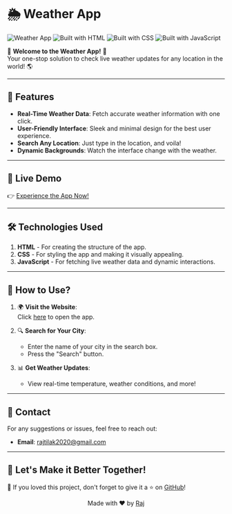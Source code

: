 # 🌦️ Weather App

![Weather App](https://img.shields.io/badge/Weather-Forecast-blue?style=for-the-badge&logo=cloud&logoColor=white)
![Built with HTML](https://img.shields.io/badge/HTML-orange?style=button-square)
![Built with CSS](https://img.shields.io/badge/CSS-blue?style=button-square)
![Built with JavaScript](https://img.shields.io/badge/JavaScript-yellow?style=button-square)

🌟 **Welcome to the Weather App!** 🌟  
Your one-stop solution to check live weather updates for any location in the world! 🌎  

---

## 🎯 **Features**
- **Real-Time Weather Data**: Fetch accurate weather information with one click.  
- **User-Friendly Interface**: Sleek and minimal design for the best user experience.  
- **Search Any Location**: Just type in the location, and voila!  
- **Dynamic Backgrounds**: Watch the interface change with the weather.  

---

## 🚀 **Live Demo**  
👉 [Experience the App Now!](https://rajtilak-2020.github.io/Weather-App/)  

---

## 🛠️ **Technologies Used**
1. **HTML** - For creating the structure of the app.  
2. **CSS** - For styling the app and making it visually appealing.  
3. **JavaScript** - For fetching live weather data and dynamic interactions.  

---

## 🌟 **How to Use?**  

1. 🌍 **Visit the Website**:  
   Click [here](https://rajtilak-2020.github.io/Weather-App/) to open the app.  

2. 🔍 **Search for Your City**:  
   - Enter the name of your city in the search box.  
   - Press the "Search" button.  

3. 📊 **Get Weather Updates**:  
   - View real-time temperature, weather conditions, and more!  

---

## 📧 **Contact**  
For any suggestions or issues, feel free to reach out:  
- **Email**: rajtilak2020@gmail.com  

---

## 🎨 **Let's Make it Better Together!**  
🌈 If you loved this project, don't forget to give it a ⭐ on [GitHub](https://github.com/rajtilak-2020/Weather-App)!

<p align="center">
    Made with ❤️ by <a href="https://github.com/rajtilak-2020">Raj</a>
</p>

